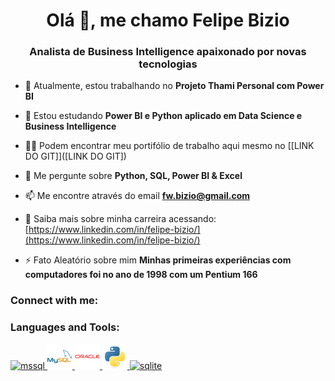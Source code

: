<h1 align="center">Olá 👋, me chamo Felipe Bizio</h1>
<h3 align="center">Analista de Business Intelligence apaixonado por novas tecnologias</h3>

- 🔭 Atualmente, estou trabalhando no **Projeto Thami Personal com Power BI**

- 🌱 Estou estudando **Power BI e Python aplicado em Data Science e Business Intelligence**

- 👨‍💻 Podem encontrar meu portifólio de trabalho aqui mesmo no [[LINK DO GIT]]([LINK DO GIT])

- 💬 Me pergunte sobre **Python, SQL, Power BI & Excel**

- 📫 Me encontre através do email **fw.bizio@gmail.com**

- 📄 Saiba mais sobre minha carreira acessando: [https://www.linkedin.com/in/felipe-bizio/](https://www.linkedin.com/in/felipe-bizio/)

- ⚡ Fato Aleatório sobre mim **Minhas primeiras experiências com computadores foi no ano de 1998 com um Pentium 166**

<h3 align="left">Connect with me:</h3>
<p align="left">
</p>

<h3 align="left">Languages and Tools:</h3>
<p align="left"> <a href="https://www.microsoft.com/en-us/sql-server" target="_blank" rel="noreferrer"> <img src="https://www.svgrepo.com/show/303229/microsoft-sql-server-logo.svg" alt="mssql" width="40" height="40"/> </a> <a href="https://www.mysql.com/" target="_blank" rel="noreferrer"> <img src="https://raw.githubusercontent.com/devicons/devicon/master/icons/mysql/mysql-original-wordmark.svg" alt="mysql" width="40" height="40"/> </a> <a href="https://www.oracle.com/" target="_blank" rel="noreferrer"> <img src="https://raw.githubusercontent.com/devicons/devicon/master/icons/oracle/oracle-original.svg" alt="oracle" width="40" height="40"/> </a> <a href="https://www.python.org" target="_blank" rel="noreferrer"> <img src="https://raw.githubusercontent.com/devicons/devicon/master/icons/python/python-original.svg" alt="python" width="40" height="40"/> </a> <a href="https://www.sqlite.org/" target="_blank" rel="noreferrer"> <img src="https://www.vectorlogo.zone/logos/sqlite/sqlite-icon.svg" alt="sqlite" width="40" height="40"/> </a> </p>


<!---
felipe-bizio/felipe-bizio is a ✨ special ✨ repository because its `README.md` (this file) appears on your GitHub profile.
You can click the Preview link to take a look at your changes.
--->
